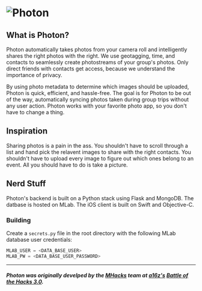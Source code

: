 # ![Photon](http://i.imgur.com/iHp9j1V.png)

## What is Photon?
Photon automatically takes photos from your camera roll and intelligently shares the right photos with the right. We use geotagging, time, and contacts to seamlessly create photostreams of your group's photos. Only direct friends with contacts get access, because we understand the importance of privacy.

By using photo metadata to determine which images should be uploaded, Photon is quick, efficient, and hassle-free. The goal is for Photon to be out of the way, automatically syncing photos taken during group trips without any user action. Photon works with your favorite photo app, so you don't have to change a thing.

## Inspiration
Sharing photos is a pain in the ass. You shouldn't have to scroll through a list and hand pick the relavent images to share with the right contacts. You shouldn't have to upload every image to figure out which ones belong to an event. All you should have to do is take a picture. 

## Nerd Stuff
Photon's backend is built on a Python stack using Flask and MongoDB. The datbase is hosted on MLab. The iOS client is built on Swift and Objective-C.

### Building
Create a `secrets.py` file in the root directory with the following MLab database user credentials:

```Python
MLAB_USER = <DATA_BASE_USER>
MLAB_PW = <DATA_BASE_USER_PASSWORD>
```
---
##### Photon was originally develped by the [MHacks](https://github.com/mhacks) team at [a16z's](http://a16z.com/) [Battle of the Hacks 3.0](http://battleofthehacks3.devpost.com/). 

